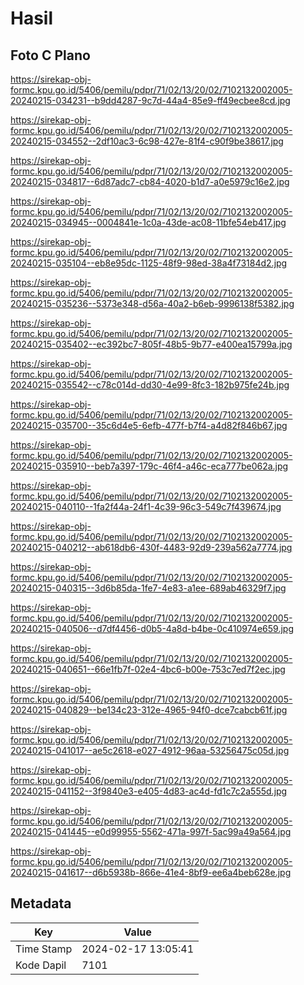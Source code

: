 # Hasil

## Foto C Plano

https://sirekap-obj-formc.kpu.go.id/5406/pemilu/pdpr/71/02/13/20/02/7102132002005-20240215-034231--b9dd4287-9c7d-44a4-85e9-ff49ecbee8cd.jpg

https://sirekap-obj-formc.kpu.go.id/5406/pemilu/pdpr/71/02/13/20/02/7102132002005-20240215-034552--2df10ac3-6c98-427e-81f4-c90f9be38617.jpg

https://sirekap-obj-formc.kpu.go.id/5406/pemilu/pdpr/71/02/13/20/02/7102132002005-20240215-034817--6d87adc7-cb84-4020-b1d7-a0e5979c16e2.jpg

https://sirekap-obj-formc.kpu.go.id/5406/pemilu/pdpr/71/02/13/20/02/7102132002005-20240215-034945--0004841e-1c0a-43de-ac08-11bfe54eb417.jpg

https://sirekap-obj-formc.kpu.go.id/5406/pemilu/pdpr/71/02/13/20/02/7102132002005-20240215-035104--eb8e95dc-1125-48f9-98ed-38a4f73184d2.jpg

https://sirekap-obj-formc.kpu.go.id/5406/pemilu/pdpr/71/02/13/20/02/7102132002005-20240215-035236--5373e348-d56a-40a2-b6eb-9996138f5382.jpg

https://sirekap-obj-formc.kpu.go.id/5406/pemilu/pdpr/71/02/13/20/02/7102132002005-20240215-035402--ec392bc7-805f-48b5-9b77-e400ea15799a.jpg

https://sirekap-obj-formc.kpu.go.id/5406/pemilu/pdpr/71/02/13/20/02/7102132002005-20240215-035542--c78c014d-dd30-4e99-8fc3-182b975fe24b.jpg

https://sirekap-obj-formc.kpu.go.id/5406/pemilu/pdpr/71/02/13/20/02/7102132002005-20240215-035700--35c6d4e5-6efb-477f-b7f4-a4d82f846b67.jpg

https://sirekap-obj-formc.kpu.go.id/5406/pemilu/pdpr/71/02/13/20/02/7102132002005-20240215-035910--beb7a397-179c-46f4-a46c-eca777be062a.jpg

https://sirekap-obj-formc.kpu.go.id/5406/pemilu/pdpr/71/02/13/20/02/7102132002005-20240215-040110--1fa2f44a-24f1-4c39-96c3-549c7f439674.jpg

https://sirekap-obj-formc.kpu.go.id/5406/pemilu/pdpr/71/02/13/20/02/7102132002005-20240215-040212--ab618db6-430f-4483-92d9-239a562a7774.jpg

https://sirekap-obj-formc.kpu.go.id/5406/pemilu/pdpr/71/02/13/20/02/7102132002005-20240215-040315--3d6b85da-1fe7-4e83-a1ee-689ab46329f7.jpg

https://sirekap-obj-formc.kpu.go.id/5406/pemilu/pdpr/71/02/13/20/02/7102132002005-20240215-040506--d7df4456-d0b5-4a8d-b4be-0c410974e659.jpg

https://sirekap-obj-formc.kpu.go.id/5406/pemilu/pdpr/71/02/13/20/02/7102132002005-20240215-040651--66e1fb7f-02e4-4bc6-b00e-753c7ed7f2ec.jpg

https://sirekap-obj-formc.kpu.go.id/5406/pemilu/pdpr/71/02/13/20/02/7102132002005-20240215-040829--be134c23-312e-4965-94f0-dce7cabcb61f.jpg

https://sirekap-obj-formc.kpu.go.id/5406/pemilu/pdpr/71/02/13/20/02/7102132002005-20240215-041017--ae5c2618-e027-4912-96aa-53256475c05d.jpg

https://sirekap-obj-formc.kpu.go.id/5406/pemilu/pdpr/71/02/13/20/02/7102132002005-20240215-041152--3f9840e3-e405-4d83-ac4d-fd1c7c2a555d.jpg

https://sirekap-obj-formc.kpu.go.id/5406/pemilu/pdpr/71/02/13/20/02/7102132002005-20240215-041445--e0d99955-5562-471a-997f-5ac99a49a564.jpg

https://sirekap-obj-formc.kpu.go.id/5406/pemilu/pdpr/71/02/13/20/02/7102132002005-20240215-041617--d6b5938b-866e-41e4-8bf9-ee6a4beb628e.jpg


## Metadata

| Key        | Value               |
| ---------- | ------------------- |
| Time Stamp | 2024-02-17 13:05:41 |
| Kode Dapil | 7101                |



